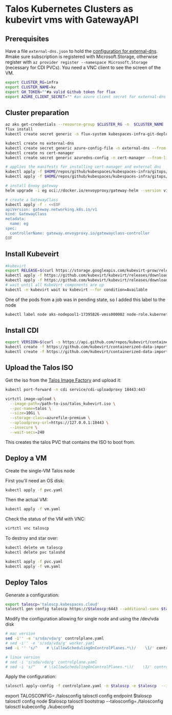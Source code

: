 # Talos Kubernetes Clusters as kubevirt vms with GatewayAPI

## Prerequisites

Have a file `external-dns.json` to hold the [configuration for external-dns](https://github.com/kubernetes-sigs/external-dns/blob/master/docs/tutorials/azure.md#configuration-file). #make sure subscription is registered with Microsoft.Storage, otherwise register with `az provider register --namespace Microsoft.Storage` (necessary for CDI PVCs). You need a VNC client to see the screen of the VM.


```bash
export CLUSTER_RG=infra
export CLUSTER_NAME=kv
export GH_TOKEN=""#a valid Github token for flux
export AZURE_CLIENT_SECRET="" #an azure client secret for external-dns and cert-manager
```

## Cluster preparation

```bash
az aks get-credentials --resource-group $CLUSTER_RG -n  $CLUSTER_NAME -f ~/Desktop/kubeconfigs/$CLUSTER_NAME-cluster.yaml --overwrite-existing
flux install
kubectl create secret generic -n flux-system kubespaces-infra-git-deploy --from-literal=username=ams0 --from-literal=password=${GH_TOKEN}

kubectl create ns external-dns
kubectl create secret generic azure-config-file -n external-dns --from-file=azure.json=/Users/alessandro/Desktop/kubeconfigs/external-dns.json
kubectl create ns cert-manager
kubectl create secret generic azuredns-config -n cert-manager --from-literal=client-secret=$AZURE_CLIENT_SECRET

# applies the manifests for installing cert-manager and external dns
kubectl apply -f $HOME/repos/github/kubespaces/kubespaces-infra/gitops/infrastructure/repos/ks-infra.yaml
kubectl apply -f $HOME/repos/github/kubespaces/kubespaces-infra/gitops/infrastructure/manifests/kustomization-ks-infra.yaml

# install Envoy gateway
helm upgrade -i eg oci://docker.io/envoyproxy/gateway-helm --version v1.1.2 -n envoy-gateway-system --create-namespace

# create a GatewayClass
kubectl apply -f - <<EOF
apiVersion: gateway.networking.k8s.io/v1
kind: GatewayClass
metadata:
  name: eg
spec:
  controllerName: gateway.envoyproxy.io/gatewayclass-controller
EOF
```

## Install Kubeveirt

```bash
#kubevirt
export RELEASE=$(curl https://storage.googleapis.com/kubevirt-prow/release/kubevirt/kubevirt/stable.txt)
kubectl apply -f https://github.com/kubevirt/kubevirt/releases/download/$RELEASE/kubevirt-operator.yaml
kubectl apply -f https://github.com/kubevirt/kubevirt/releases/download/$RELEASE/kubevirt-cr.yaml
# wait until all KubeVirt components are up
kubectl -n kubevirt wait kv kubevirt --for condition=Available
```

One of the pods from a job was in pending state, so I added this label to the node

```bash
kubectl label node aks-nodepool1-17395826-vmss000002 node-role.kubernetes.io/master=true
```
## Install CDI

```bash
export VERSION=$(curl -s https://api.github.com/repos/kubevirt/containerized-data-importer/releases/latest | grep '"tag_name":' | sed -E 's/.*"([^"]+)".*/\1/')
kubectl create -f https://github.com/kubevirt/containerized-data-importer/releases/download/$VERSION/cdi-operator.yaml
kubectl create -f https://github.com/kubevirt/containerized-data-importer/releases/download/$VERSION/cdi-cr.yaml
```

## Upload the Talos ISO

Get the iso from the [Talos Image Factory](https://factory.talos.dev/) and upload it:

```bash
kubectl port-forward -n cdi service/cdi-uploadproxy 18443:443

virtctl image-upload \
  --image-path=/path-to-iso/talos_kubevirt.iso \
  --pvc-name=talos \
  --size=10Gi \
  --storage-class=azurefile-premium \
  --uploadproxy-url=https://127.0.0.1:18443 \
  --insecure \
  --wait-secs=240
```

This creates the talos PVC that contains the ISO to boot from.

## Deploy a VM

Create the single-VM Talos node

First you'll need an OS disk:

```bash
kubectl apply -f pvc.yaml
```

Then the actual VM:

```bash
kubectl apply -f vm.yaml
```

Check the status of the VM with VNC:

```bash
virtctl vnc taloscp
```

To destroy and star over:

```bash
kubectl delete vm taloscp
kubectl delete pvc taloshd

kubectl apply -f pvc.yaml
kubectl apply -f vm.yaml
```


## Deploy Talos

Generate a configuration:

```bash
export taloscp='taloscp.kubespaces.cloud'
talosctl gen config taloscp https://$taloscp:6443 --additional-sans $taloscp
```

Modify the configuration allowing for single node and using the /dev/vda disk

```bash
# mac version
sed -i'' -e 's/sda/vda/g' controlplane.yaml
# sed -i'' -e 's/sda/vda/g' worker.yaml
sed -i '' 's/^    # \(allowSchedulingOnControlPlanes.*\)/    \1/' controlplane.yaml

# linux version
# sed -i 's/sda/vda/g' controlplane.yaml
# sed -i 's/^    # \(allowSchedulingOnControlPlanes.*\)/    \1/' controlplane.yaml
```

Apply the configuration:

```bash
talosctl apply-config -f controlplane.yaml -n $taloscp -e $taloscp  --insecure #remove insecure after the first apply
```

export TALOSCONFIG=./talosconfig
talosctl config endpoint $taloscp
talosctl config node $taloscp
talosctl bootstrap --talosconfig=./talosconfig
talosctl kubeconfig ./kubeconfig